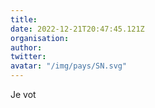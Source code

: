 ```yaml
---
title: 
date: 2022-12-21T20:47:45.121Z
organisation: 
author: 
twitter: 
avatar: "/img/pays/SN.svg"
---
```


Je vot